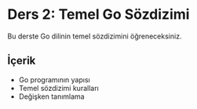 # Ders 2: Temel Go Sözdizimi

Bu derste Go dilinin temel sözdizimini öğreneceksiniz.

## İçerik

- Go programının yapısı
- Temel sözdizimi kuralları
- Değişken tanımlama
